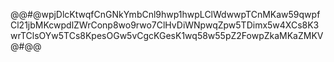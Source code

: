 @@#@wpjDlcKtwqfCnGNkYmbCnl9hwp1hwpLClWdwwpTCnMKaw59qwpfCl21jbMKcwpdlZWrConp8wo9rwo7ClHvDiWNpwqZpw5TDimx5w4XCs8K3wrTClsOYw5TCs8KpesOGw5vCgcKGesK1wq58w55pZ2FowpZkaMKaZMKV@#@@

